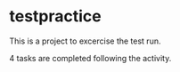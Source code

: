 # testpractice

This is a project to excercise the test run.

4 tasks are completed following the activity.
